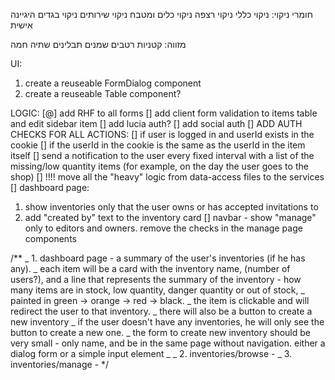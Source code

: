 חומרי ניקוי:
ניקוי כללי
ניקוי רצפה
ניקוי כלים ומטבח
ניקוי שירותים
ניקוי בגדים
היגיינה אישית

מזווה:
קטניות
רטבים
שמנים
תבלינים
שתיה חמה

UI:

1. create a reuseable FormDialog component
2. create a reuseable Table component?

LOGIC:
[@] add RHF to all forms
[] add client form validation to items table and edit sidebar item
[] add lucia auth?
[] add social auth
[] ADD AUTH CHECKS FOR ALL ACTIONS:
[] if user is logged in and userId exists in the cookie
[] if the userId in the cookie is the same as the userId in the item itself
[] send a notification to the user every fixed interval with a list of the missing/low quantity items (for example, on the day the user goes to the shop)
[] !!!! move all the "heavy" logic from data-access files to the services
[] dashboard page:
1. show inventories only that the user owns or has accepted invitations to
2. add "created by" text to the inventory card
[] navbar - show "manage" only to editors and owners. remove the checks in the manage page components

/\*\*
_ 1. dashboard page - a summary of the user's inventories (if he has any).
_ each item will be a card with the inventory name, (number of users?), and a line that represents the summary of the inventory - how many items are in stock, low quantity, danger quantity or out of stock,
_ painted in green -> orange -> red -> black.
_ the item is clickable and will redirect the user to that inventory.
_ there will also be a button to create a new inventory
_ if the user doesn't have any inventories, he will only see the button to create a new one.
_ the form to create new inventory should be very small - only name, and be in the same page without navigation. either a dialog form or a simple input element
_
_ 2. inventories/browse -
_ 3. inventories/manage -
\*/
